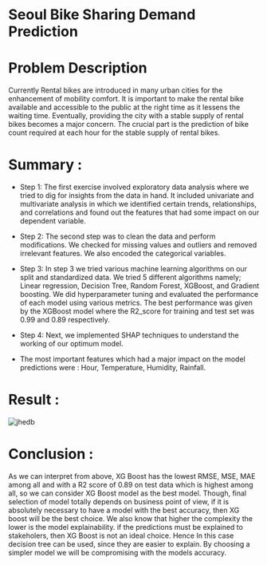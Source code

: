 # Seoul Bike Sharing Demand Prediction
# Problem Description
  Currently Rental bikes are introduced in many urban cities for the enhancement of mobility comfort. It is important to make the rental bike available and accessible to   the public at the right time as it lessens the waiting time. Eventually, providing the city with a stable supply of rental bikes becomes a major concern. The crucial part is the prediction of bike count required at each hour for the stable supply of rental bikes.
  
# Summary :
   * Step 1: The first exercise involved exploratory data analysis where we tried to dig for insights from the data in hand. It included univariate and multivariate analysis in which we identified certain trends, relationships, and correlations and found out the features that had some impact on our dependent variable.
  
   * Step 2: The second step was to clean the data and perform modifications. We checked for missing values and outliers and removed irrelevant features. We also encoded the categorical variables.

   
   * Step 3: In step 3 we tried various machine learning algorithms on our split and standardized data. We tried 5 different algorithms namely; Linear regression, Decision Tree, Random Forest, XGBoost, and Gradient boosting. We did hyperparameter tuning and evaluated the performance of each model using various metrics. The best performance was given by the XGBoost model where the R2_score for training and test set was 0.99 and 0.89 respectively.

   
   * Step 4: Next, we implemented SHAP techniques to understand the working of our optimum model.

   
   * The most important features which had a major impact on the model predictions were : Hour, Temperature, Humidity, Rainfall. 

# Result :
![jhedb](https://user-images.githubusercontent.com/106880838/189750939-c9783f13-3ba8-4777-8b48-9557e57ab6ff.PNG)

# Conclusion :

As we can interpret from above, XG Boost has the lowest RMSE, MSE, MAE among all and with a R2 score of 0.89 on test data which is
highest among all, so we can consider XG Boost model as the best model.
Though, final selection of model totally depends on business point  of view, if it is absolutely necessary to have 
a model with the best accuracy, then XG boost will be the best choice. We also know that higher the complexity the
lower is the model explainability. if the predictions must be explained to stakeholers, then XG Boost is not an
ideal choice. Hence In this case decision tree can be used, since they are easier to explain. By choosing a simpler model we will be compromising 
with the models accuracy.


  
